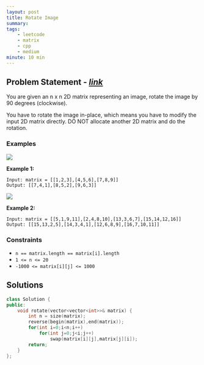 ```yaml
---
layout: post
title: Rotate Image                       
summary:
tags:
    - leetcode
    - matrix
    - cpp
    - medium
minute: 10 min
---
```


## Problem Statement - [*link*](https://leetcode.com/problems/rotate-image/)  

You are given an n x n 2D matrix representing an image, rotate the image by 90 degrees (clockwise).

You have to rotate the image in-place, which means you have to modify the input 2D matrix directly. DO NOT allocate another 2D matrix and do the rotation.


### Examples


<img src="https://assets.leetcode.com/uploads/2020/08/28/mat1.jpg">

**Example 1:**   
```
Input: matrix = [[1,2,3],[4,5,6],[7,8,9]]
Output: [[7,4,1],[8,5,2],[9,6,3]]
```

<img src="https://assets.leetcode.com/uploads/2020/08/28/mat2.jpg">

**Example 2:**   
```
Input: matrix = [[5,1,9,11],[2,4,8,10],[13,3,6,7],[15,14,12,16]]
Output: [[15,13,2,5],[14,3,4,1],[12,6,8,9],[16,7,10,11]]
```

### Constraints

+ `n == matrix.length == matrix[i].length`
+ `1 <= n <= 20`
+ `-1000 <= matrix[i][j] <= 1000`

## Solutions

```cpp
class Solution {
public:
    void rotate(vector<vector<int>>& matrix) {
        int n = size(matrix);
        reverse(begin(matrix),end(matrix));
        for(int i=0;i<n;i++)
            for(int j=0;j<i;j++)
                swap(matrix[i][j],matrix[j][i]);
        return;
    }
};
```

